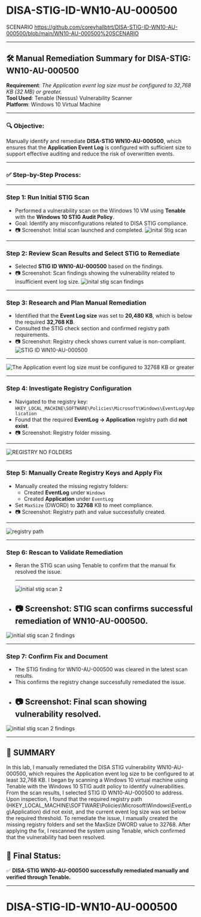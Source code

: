 # DISA-STIG-ID-WN10-AU-000500

SCENARIO 
https://github.com/coreyhallbtrt/DISA-STIG-ID-WN10-AU-000500/blob/main/WN10-AU-000500%20SCENARIO

---

## 🛠️ Manual Remediation Summary for DISA-STIG: WN10-AU-000500  
**Requirement**: *The Application event log size must be configured to 32,768 KB (32 MB) or greater.*  
**Tool Used**: Tenable (Nessus) Vulnerability Scanner  
**Platform**: Windows 10 Virtual Machine  

---

### 🔍 Objective:
Manually identify and remediate **DISA-STIG WN10-AU-000500**, which ensures that the **Application Event Log** is configured with sufficient size to support effective auditing and reduce the risk of overwritten events.

---

### ✅ Step-by-Step Process:

---

### **Step 1: Run Initial STIG Scan**  
- Performed a vulnerability scan on the Windows 10 VM using **Tenable** with the **Windows 10 STIG Audit Policy**.  
- Goal: Identify any misconfigurations related to DISA STIG compliance.  
- 📷 Screenshot: Initial scan launched and completed.
![inital Stig scan ](https://github.com/user-attachments/assets/8cd879ff-9752-457e-8045-8f8c3e79b84a)

---

### **Step 2: Review Scan Results and Select STIG to Remediate**  
- Selected **STIG ID WN10-AU-000500** based on the findings.  
- 📷 Screenshot: Scan findings showing the vulnerability related to insufficient event log size.
![inital stig scan findings](https://github.com/user-attachments/assets/cc473184-5dd2-484f-bf7a-05eb8f1b4868)

---

### **Step 3: Research and Plan Manual Remediation**  
- Identified that the **Event Log size** was set to **20,480 KB**, which is below the required **32,768 KB**.  
- Consulted the STIG check section and confirmed registry path requirements.  
- 📷 Screenshot: Registry check shows current value is non-compliant.
![STIG ID WN10-AU-000500](https://github.com/user-attachments/assets/3f8cfef2-fdc7-49f3-afde-9c97e202b285)

---
![The Application event log size must be configured to 32768 KB or greater](https://github.com/user-attachments/assets/58a6dce7-4a3d-4d62-8654-fd8102896e56)

---

### **Step 4: Investigate Registry Configuration**  
- Navigated to the registry key:  
  `HKEY_LOCAL_MACHINE\SOFTWARE\Policies\Microsoft\Windows\EventLog\Application`  
- Found that the required **EventLog → Application** registry path did **not exist**.  
- 📷 Screenshot: Registry folder missing.

---
![REGISTRY NO FOLDERS](https://github.com/user-attachments/assets/09f41af6-e45c-4441-ab2b-1ee345716178)

---

### **Step 5: Manually Create Registry Keys and Apply Fix**  
- Manually created the missing registry folders:  
  - Created **EventLog** under `Windows`  
  - Created **Application** under `EventLog`  
- Set `MaxSize` (DWORD) to **32768** KB to meet compliance.  
- 📷 Screenshot: Registry path and value successfully created.
---
![registry path](https://github.com/user-attachments/assets/6112619a-834b-46a7-8378-045d17c99f31)

---

### **Step 6: Rescan to Validate Remediation**  
- Reran the STIG scan using Tenable to confirm that the manual fix resolved the issue.

  ---
  ![initial stig scan 2 ](https://github.com/user-attachments/assets/390db3f0-bd90-4bec-9aae-ea675b24cca1)
- 📷 Screenshot: STIG scan confirms successful remediation of WN10-AU-000500.
  ---

![initial stig scan 2 findings ](https://github.com/user-attachments/assets/8dadaa1f-a3af-40f2-af36-2730d5d601d4)


---

### **Step 7: Confirm Fix and Document**  
- The STIG finding for WN10-AU-000500 was cleared in the latest scan results.  
- This confirms the registry change successfully remediated the issue.  
- 📷 Screenshot: Final scan showing vulnerability resolved.
  ---
![initial stig scan 2 findings ](https://github.com/user-attachments/assets/b7d10377-c168-458c-ad4d-4963689bd65c)

---

## 🧪 SUMMARY 

In this lab, I manually remediated the DISA STIG vulnerability WN10-AU-000500, which requires the Application event log size to be configured to at least 32,768 KB. I began by scanning a Windows 10 virtual machine using Tenable with the Windows 10 STIG audit policy to identify vulnerabilities. From the scan results, I selected STIG ID WN10-AU-000500 to address. Upon inspection, I found that the required registry path (HKEY_LOCAL_MACHINE\SOFTWARE\Policies\Microsoft\Windows\EventLog\Application) did not exist, and the current event log size was set below the required threshold. To remediate the issue, I manually created the missing registry folders and set the MaxSize DWORD value to 32768. After applying the fix, I rescanned the system using Tenable, which confirmed that the vulnerability had been resolved. 

## 🎯 Final Status:
✅ **DISA-STIG WN10-AU-000500 successfully remediated manually and verified through Tenable.**

---

# DISA-STIG-ID-WN10-AU-000500
